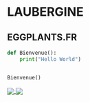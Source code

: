 # LAUBERGINE
## EGGPLANTS.FR

```python
def Bienvenue():
	print("Hello World")


Bienvenue()
```
<a href="https://github.com/LAUBERGINE">
	<img align="center" src="https://github-readme-stats.vercel.app/api/top-langs/?username=LAUBERGINE&hide_progress=midnight-purple" />
	<img align="center" src="https://github-readme-stats.vercel.app/api/top-langs/?username=LAUBERGINE&layout=midnight-purple" />
</a>
